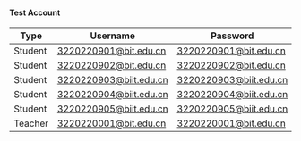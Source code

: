 #### Test Account
| Type | Username | Password |
|---------|------|------|
| Student | 3220220901@bit.edu.cn | 3220220901@bit.edu.cn|
| Student | 3220220902@bit.edu.cn | 3220220902@bit.edu.cn|
| Student | 3220220903@biit.edu.cn | 3220220903@biit.edu.cn |
| Student | 3220220904@biit.edu.cn | 3220220904@biit.edu.cn |
| Student | 3220220905@biit.edu.cn | 3220220905@biit.edu.cn |
| Teacher | 3220220001@bit.edu.cn | 3220220001@bit.edu.cn |
